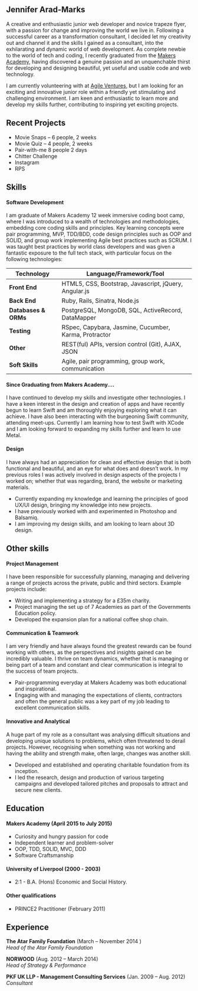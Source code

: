 ## Jennifer Arad-Marks

A creative and enthusiastic junior web developer and novice trapeze flyer, with a passion for change and improving the world we live in. Following a successful career as a transformation consultant, I decided let my creativity out and channel it and the skills I gained as a consultant, into the exhilarating and dynamic world of web development. As complete newbie to the world of tech and coding, I recently graduated from the [Makers Academy](http://www.makersacademy.com), having discovered a genuine passion and an unquenchable thirst for developing and designing beautiful, yet useful and usable code and web technology. 

I am currently volunteering with at [Agile Ventures](http://www.agileventures.org/), but I am looking for an exciting and innovative junior role within a friendly yet stimulating and challenging environment. I am keen and enthusiastic to learn more and develop my skills further, contributing to inspiring yet exciting projects.  

## Recent Projects

  -	Movie Snaps – 6 people, 2 weeks
  -	Movie Quiz – 4 people, 2 weeks
  -	Pair-with-me 8 people 2 days
  -	Chitter Challenge
  -	Instagram
  -	RPS


## Skills

#### Software Development

I am graduate of Makers Academy 12 week immersive coding boot camp, where I was introduced to a wealth of technologies and methodologies, embedding core coding skills and principles. Key learning concepts were pair programming, MVP, TDD/BDD, code design principles such as OOP and SOLID, and group work implementing Agile best practices such as SCRUM.  I was taught best practices by world class developers and was given a fantastic exposure to the full tech stack, with particular focus on the following technologies:

Technology | Language/Framework/Tool
-----------|------------------------
**Front End** | HTML5, CSS, Bootstrap, Javascript, jQuery, Angular.js
**Back End** | Ruby, Rails, Sinatra, Node.js
**Databases & ORMs** | PostgreSQL, MongoDB, SQL, ActiveRecord, DataMapper
**Testing** | RSpec, Capybara, Jasmine, Cucumber, Karma, Protractor
**Other** | REST(ful) APIs, version control (Git), AJAX, JSON
**Soft Skills** | Agile, pair programming, group work, communication


#### Since Graduating from Makers Academy….

I have continued to develop my skills and investigate other technologies. I have a keen interest in the design and creation of apps and have recently begun to learn Swift and am thoroughly enjoying exploring what it can achieve. I have also been interacting with the burgeoning Swift community, attending meet-ups. Currently I am learning how to test Swift with XCode and I am looking forward to expanding my skills further and learn to use Metal. 

#### Design

I have always had an appreciation for clean and effective design that is both functional and beautiful, and an eye for what does and doesn’t work.  In my previous roles I was actively involved in design aspects of the projects I worked on; whether that was regarding, brand, the website or marketing materials. 

  -	Currently expanding my knowledge and learning the principles of good UX/UI design, bringing my knowledge into new projects. 
  -	I have previously worked with and experimented in Photoshop and Balsamiq. 
  -	I am improving my design skills, and am looking to learn about 3D design.

## Other skills

#### Project Management

I have been responsible for successfully planning, managing and delivering a range of projects across the private, public and third sectors. Example projects include:  

  -	Writing and implementing a strategy for a £35m charity.
  -	Project managing the set up of 7 Academies as part of the Governments Education policy.
  -	Developed the expansion plan for a national coffee shop chain.

#### Communication & Teamwork

I am very friendly and have always found the greatest rewards can be found working with others, as the perspectives and insights gained can be incredibly valuable. I thrive on team dynamics, whether that is managing or being part of a team and constant and clear communication is integral to the success of team projects.

  -	Pair-programming everyday at Makers Academy was both educational and inspirational. 
  -	Engaging with and managing the expectations of clients, contractors and often the general public was a key part of my job leading to excellent communication skills.
  
#### Innovative and Analytical

A huge part of my role as a consultant was analysing difficult situations and developing unique solutions to problems, which often threatened to derail projects. However, recognising when something was not working and having the ability and strength make, often large, changes was another skill.

  -	Developed and established and operating charitable foundation from its inception. 
  -	I led the research, design and production of various targeting campaigns and developed tailored pitches and proposals to attract and secure new clients.

## Education

#### Makers Academy (April 2015 to July 2015)

  -	Curiosity and hungry passion for code
  -	Independent learner and problem-solver
  -	OOP, TDD, SOLID, MVC, DDD
  -	Software Craftsmanship

#### University of Liverpool (2000 - 2003)

  -	2:1 - B.A. (Hons) Economic and Social History.

#### Other qualifications

 - PRINCE2 Practitioner (February 2011) 


## Experience

 **The Atar Family Foundation**   (March – November 2014 )  
   *Head of the Atar Family Foundation*
  
**NORWOOD**   (Aug. 2012 – March 2014)  
   *Head of Strategy & Performance*

**PKF UK LLP - Management Consulting Services**   (Jan. 2009 – Aug. 2012)  
   *Consultant*  


